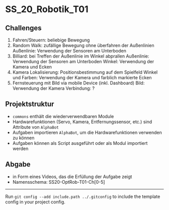 # SS_20_Robotik_T01

## Challenges

1. Fahren/Steuern: beliebige Bewegung
2. Random Walk: zufällige Bewegung ohne überfahren der Außenlinien
    Außenlinie: Verwendung der Sensoren am Unterboden
3. Billiard: bei Treffen der Außenlinie im Winkel abprallen
    Außenlinie: Verwendung der Sensoren am Unterboden
    Winkel: Verwendung der Kamera und Ecken
4. Kamera Lokalisierung: Positionsbestimmung auf dem Spielfeld
    Winkel und Farben: Verwendung der Kamera und farblich markierte Ecken
5. Fernsteuerung mit Bild via mobile Device (inkl. Dashboard)
    Bild: Verwendung der Kamera
    Verbindung: ?

## Projektstruktur

- `commons` enthält die wiederverwendbaren Module
- Hardwarefunktionen (Servo, Kamera, Entfernungssensor, etc.) sind Attribute von `AlphaBot`
- Aufgaben importieren `AlphaBot`, um die Hardwarefunktionen verwenden zu können
- Aufgaben können als Script ausgeführt oder als Modul importiert werden

## Abgabe

- in Form eines Videos, das die Erfüllung der Aufgabe zeigt
- Namensschema: SS20-OptRob-T01-Ch[0-5]

---

Run `git config --add include.path ../.gitconfig` to include the template config in your project config.
